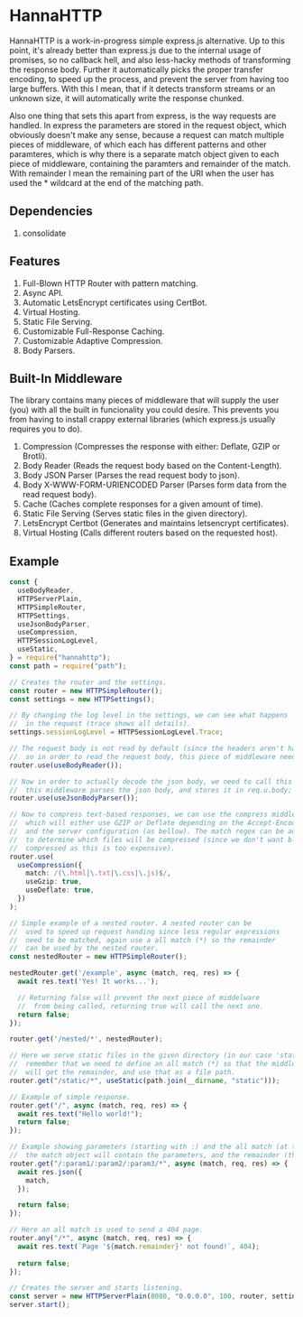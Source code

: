 # HannaHTTP

HannaHTTP is a work-in-progress simple express.js alternative.
Up to this point, it's already better than express.js due to the internal usage of promises,
so no callback hell, and also less-hacky methods of transforming the response body. Further
it automatically picks the proper transfer encoding, to speed up the process, and prevent
the server from having too large buffers. With this I mean, that if it detects transform
streams or an unknown size, it will automatically write the response chunked.

Also one thing that sets this apart from express, is the way requests are handled. In
express the parameters are stored in the request object, which obviously doesn't make any
sense, because a request can match multiple pieces of middleware, of which each has
different patterns and other paramteres, which is why there is a separate match object
given to each piece of middleware, containing the paramters and remainder of the match.
With remainder I mean the remaining part of the URI when the user has used the * wildcard
at the end of the matching path.

## Dependencies

1. consolidate
## Features

1. Full-Blown HTTP Router with pattern matching.
1. Async API.
1. Automatic LetsEncrypt certificates using CertBot.
1. Virtual Hosting.
1. Static File Serving.
1. Customizable Full-Response Caching.
1. Customizable Adaptive Compression.
1. Body Parsers.

## Built-In Middleware

The library contains many pieces of middleware that will supply the user (you)
with all the built in funcionality you could desire. This prevents you from having
to install crappy external libraries (which express.js usually requires you to do).

1. Compression (Compresses the response with either: Deflate, GZIP or Brotli).
1. Body Reader (Reads the request body based on the Content-Length).
1. Body JSON Parser (Parses the read request body to json).
1. Body X-WWW-FORM-URIENCODED Parser (Parses form data from the read request body).
1. Cache (Caches complete responses for a given amount of time).
1. Static File Serving (Serves static files in the given directory).
1. LetsEncrypt Certbot (Generates and maintains letsencrypt certificates).
1. Virtual Hosting (Calls different routers based on the requested host).

## Example

```ts
const {
  useBodyReader,
  HTTPServerPlain,
  HTTPSimpleRouter,
  HTTPSettings,
  useJsonBodyParser,
  useCompression,
  HTTPSessionLogLevel,
  useStatic,
} = require("hannahttp");
const path = require("path");

// Creates the router and the settings.
const router = new HTTPSimpleRouter();
const settings = new HTTPSettings();

// By changing the log level in the settings, we can see what happens
//  in the request (trace shows all details).
settings.sessionLogLevel = HTTPSessionLogLevel.Trace;

// The request body is not read by default (since the headers aren't handled yet).
//  so in order to read the request body, this piece of middleware needs to be called.
router.use(useBodyReader());

// Now in order to actually decode the json body, we need to call this middleware.
//  this middleware parses the json body, and stores it in req.u.body;
router.use(useJsonBodyParser());

// Now to compress text-based responses, we can use the compress middleware
//  which will either use GZIP or Deflate depending on the Accept-Encoding
//  and the server configuration (as bellow). The match regex can be adjuested
//  to determine which files will be compressed (since we don't want blobs to be
//  compressed as this is too expensive).
router.use(
  useCompression({
    match: /(\.html|\.txt|\.css|\.js)$/,
    useGzip: true,
    useDeflate: true,
  })
);

// Simple example of a nested router. A nested router can be
//  used to speed up request handing since less regular expressions
//  need to be matched, again use a all match (*) so the remainder
//  can be used by the nested router.
const nestedRouter = new HTTPSimpleRouter();

nestedRouter.get('/example', async (match, req, res) => {
  await res.text('Yes! It works...');

  // Returning false will prevent the next piece of middelware
  //  from being called, returning true will call the next one.
  return false;
});

router.get('/nested/*', nestedRouter);

// Here we serve static files in the given directory (in our case 'static').
//  remember that we need to define an all match (*) so that the middleware
//  will get the remainder, and use that as a file path.
router.get("/static/*", useStatic(path.join(__dirname, "static")));

// Example of simple response.
router.get("/", async (match, req, res) => {
  await res.text("Hello world!");
  return false;
});

// Example showing parameters (starting with :) and the all match (at the end of uri with *).
//  the match object will contain the parameters, and the remainder (the matched part by *).
router.get("/:param1/:param2/:param3/*", async (match, req, res) => {
  await res.json({
    match,
  });

  return false;
});

// Here an all match is used to send a 404 page.
router.any("/*", async (match, req, res) => {
  await res.text(`Page '${match.remainder}' not found!`, 404);
  
  return false;
});

// Creates the server and starts listening.
const server = new HTTPServerPlain(8080, "0.0.0.0", 100, router, settings);
server.start();


```
